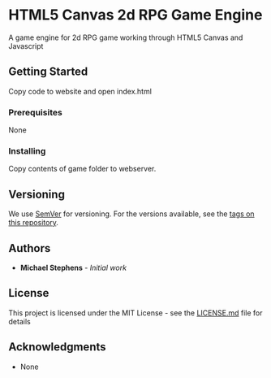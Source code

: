 # HTML5 Canvas 2d RPG Game Engine

A game engine for 2d RPG game working through HTML5 Canvas and Javascript 

## Getting Started

Copy code to website and open index.html

### Prerequisites

None

### Installing

Copy contents of game folder to webserver.

## Versioning

We use [SemVer](http://semver.org/) for versioning. For the versions available, see the [tags on this repository](https://github.com/your/project/tags). 

## Authors

* **Michael Stephens** - *Initial work*

## License

This project is licensed under the MIT License - see the [LICENSE.md](LICENSE.md) file for details

## Acknowledgments

* None
